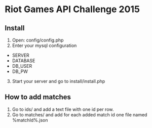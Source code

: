 # Riot Games API Challenge 2015
## Install
1. Open: config/config.php
2. Enter your mysql configuration
  - SERVER
  - DATABASE
  - DB\_USER
  - DB\_PW 
3. Start your server and go to install/install.php

## How to add matches
1. Go to ids/ and add a text file with one id per row.
2. Go to matches/ and add for each added match id one file named %matchId%.json